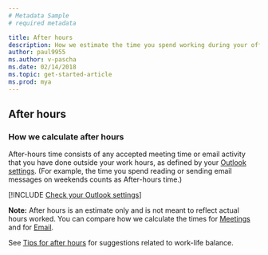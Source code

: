 ```yaml
---
# Metadata Sample
# required metadata

title: After hours
description: How we estimate the time you spend working during your official time off.
author: paul9955
ms.author: v-pascha
ms.date: 02/14/2018
ms.topic: get-started-article
ms.prod: mya
---
```


## After hours 

### How we calculate after hours
After-hours time consists of any accepted meeting time or email activity that you have done outside your work hours, as defined by your [Outlook settings](https://outlook.office.com/owa/?path=/options/calendarappearance). (For example, the time you spend reading or sending email messages on weekends counts as After-hours time.) 

[!INCLUDE [Check your Outlook settings](../../Includes/to-check-your-outlook-settings.md)]

**Note:** After hours is an estimate only and is not meant to reflect actual hours worked. You can compare how we calculate the times for [Meetings](MyA-DB-Meetings.md) and for [Email](MyA-DB-Emails.md). 

See [Tips for after hours](../../Overview/Tips.md#tips-for-after-hours) for suggestions related to work-life balance.
